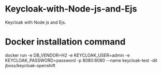 # Keycloak-with-Node-js-and-Ejs
Keycloak with Node js and Ejs.

# Docker installation command 
docker run -e DB_VENDOR=H2 -e KEYCLOAK_USER=admin -e \
KEYCLOAK_PASSWORD=password -p 8080:8080 --name keycloak-test -dit \
jboss/keycloak-openshift